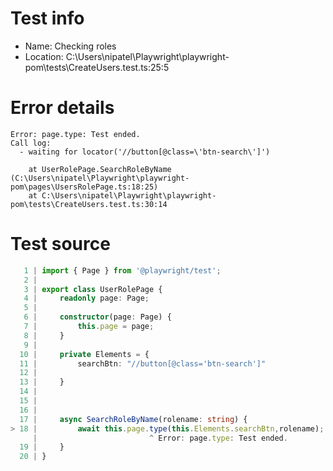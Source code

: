 # Test info

- Name: Checking roles
- Location: C:\Users\nipatel\Playwright\playwright-pom\tests\CreateUsers.test.ts:25:5

# Error details

```
Error: page.type: Test ended.
Call log:
  - waiting for locator('//button[@class=\'btn-search\']')

    at UserRolePage.SearchRoleByName (C:\Users\nipatel\Playwright\playwright-pom\pages\UsersRolePage.ts:18:25)
    at C:\Users\nipatel\Playwright\playwright-pom\tests\CreateUsers.test.ts:30:14
```

# Test source

```ts
   1 | import { Page } from '@playwright/test';
   2 |
   3 | export class UserRolePage {
   4 |     readonly page: Page;
   5 |
   6 |     constructor(page: Page) {
   7 |         this.page = page;
   8 |     }
   9 |
  10 |     private Elements = {
  11 |         searchBtn: "//button[@class='btn-search']"
  12 |         
  13 |     }
  14 |
  15 |    
  16 |
  17 |     async SearchRoleByName(rolename: string) {
> 18 |         await this.page.type(this.Elements.searchBtn,rolename);
     |                         ^ Error: page.type: Test ended.
  19 |     }
  20 | }
```